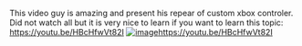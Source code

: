 

This video guy is amazing and present his repear of custom xbox controler.
Did not watch all but it is very nice to learn if you want to learn this topic:
https://youtu.be/HBcHfwVt82I
[![image](https://github.com/EloiStree/2023_06_23_ArduinoToDroneAndXboxHardware/assets/20149493/a7a90304-94db-44c9-879a-e99f5e7a269c)](https://youtu.be/HBcHfwVt82I)https://youtu.be/HBcHfwVt82I
